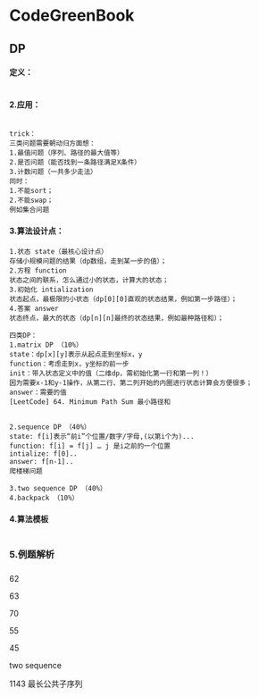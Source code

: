# CodeGreenBook

## DP

#### 定义：

```

```

#### 2.应用：

```

trick：
三类问题需要朝动归方面想：
1.最值问题（序列、路径的最大值等）
2.是否问题（能否找到一条路径满足X条件） 
3.计数问题（一共多少走法）
同时：
1.不能sort；
2.不能swap；
例如集合问题
```

#### 3.算法设计点：

```
1.状态 state（最核心设计点）
存储小规模问题的结果（dp数组，走到某一步的值）；
2.方程 function
状态之间的联系，怎么通过小的状态，计算大的状态；
3.初始化 intialization
状态起点，最极限的小状态（dp[0][0]直观的状态结果，例如第一步路径）；
4.答案 answer
状态终点，最大的状态（dp[n][n]最终的状态结果，例如最种路径和）；

四类DP：
1.matrix DP （10%）
state：dp[x][y]表示从起点走到坐标x，y
function：考虑走到x，y坐标的前一步
init：带入状态定义中的值（二维dp，需初始化第一行和第一列！）
因为需要x-1和y-1操作，从第二行、第二列开始的内圈进行状态计算会方便很多；
answer：需要的值
[LeetCode] 64. Minimum Path Sum 最小路径和


2.sequence DP （40%）
state: f[i]表示“前i”个位置/数字/字母,(以第i个为)...
function: f[i] = f[j] … j 是i之前的一个位置
intialize: f[0]..
answer: f[n-1].. 
爬楼梯问题

3.two sequence DP （40%）
4.backpack （10%）
```

#### 4.算法模板

```

```

### 5.例题解析

##### 

62

63

70

55

45







two sequence 

1143 最长公共子序列

 